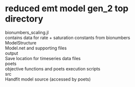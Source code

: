 # reduced emt model gen_2 top directory 
  
bionumbers_scaling.jl  
	contains data for rate + saturation constants from bionumbers   
ModelStructure  
	Model.net and supporting files  
output  
	Save location for timeseries data files  
poets  
	objective functions and poets execution scripts  
src  
	Handfit model source (accessed by poets)  

